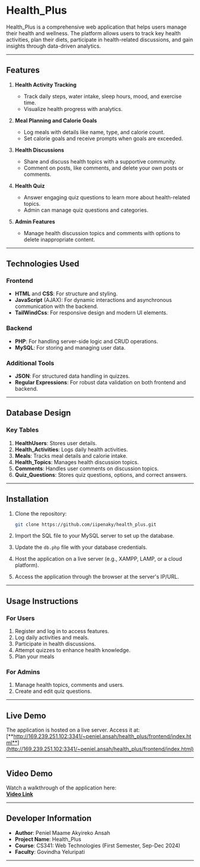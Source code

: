 # Health_Plus

Health_Plus is a comprehensive web application that helps users manage their health and wellness. The platform allows users to track key health activities, plan their diets, participate in health-related discussions, and gain insights through data-driven analytics.

---

## Features

1. **Health Activity Tracking**  
   - Track daily steps, water intake, sleep hours, mood, and exercise time.  
   - Visualize health progress with analytics.

2. **Meal Planning and Calorie Goals**  
   - Log meals with details like name, type, and calorie count.  
   - Set calorie goals and receive prompts when goals are exceeded.

3. **Health Discussions**  
   - Share and discuss health topics with a supportive community.  
   - Comment on posts, like comments, and delete your own posts or comments.

4. **Health Quiz**  
   - Answer engaging quiz questions to learn more about health-related topics.  
   - Admin can manage quiz questions and categories.

5. **Admin Features**  
   - Manage health discussion topics and comments with options to delete inappropriate content.

---

## Technologies Used

### Frontend
- **HTML** and **CSS**: For structure and styling.
- **JavaScript** (AJAX): For dynamic interactions and asynchronous communication with the backend.
- **TailWindCss**: For responsive design and modern UI elements.

### Backend
- **PHP**: For handling server-side logic and CRUD operations.
- **MySQL**: For storing and managing user data.

### Additional Tools
- **JSON**: For structured data handling in quizzes.
- **Regular Expressions**: For robust data validation on both frontend and backend.

---

## Database Design

### Key Tables
1. **HealthUsers**: Stores user details.
2. **Health_Activities**: Logs daily health activities.
3. **Meals**: Tracks meal details and calorie intake.
4. **Health_Topics**: Manages health discussion topics.
5. **Comments**: Handles user comments on discussion topics.
6. **Quiz_Questions**: Stores quiz questions, options, and correct answers.

---

## Installation

1. Clone the repository:  
   ```bash
   git clone https://github.com/iipenaky/health_plus.git
   ```

2. Import the SQL file to your MySQL server to set up the database.

3. Update the `db.php` file with your database credentials.

4. Host the application on a live server (e.g., XAMPP, LAMP, or a cloud platform).

5. Access the application through the browser at the server's IP/URL.

---

## Usage Instructions

### For Users
1. Register and log in to access features.
2. Log daily activities and meals.
3. Participate in health discussions.
4. Attempt quizzes to enhance health knowledge.
5. Plan your meals

### For Admins
1. Manage health topics, comments and users.
2. Create and edit quiz questions.

---

## Live Demo

The application is hosted on a live server. Access it at:  
[**http://169.239.251.102:3341/~peniel.ansah/health_plus/frontend/index.html**](http://169.239.251.102:3341/~peniel.ansah/health_plus/frontend/index.html)

---

## Video Demo

Watch a walkthrough of the application here:  
[**Video Link**](##pending)

---

## Developer Information

- **Author**: Peniel  Maame Akyireko Ansah
- **Project Name**: Health_Plus  
- **Course**: CS341: Web Technologies (First Semester, Sep-Dec 2024)  
- **Faculty**: Govindha Yeluripati  

---
